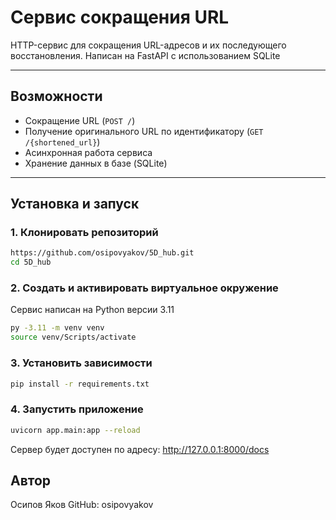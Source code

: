 # Сервис сокращения URL

HTTP-сервис для сокращения URL-адресов и их последующего восстановления. Написан на FastAPI с использованием SQLite

---

## Возможности

- Сокращение URL (`POST /`)
- Получение оригинального URL по идентификатору (`GET /{shortened_url}`)
- Асинхронная работа сервиса
- Хранение данных в базе (SQLite)

---

## Установка и запуск

### 1. Клонировать репозиторий

```bash
https://github.com/osipovyakov/5D_hub.git
cd 5D_hub
```

### 2. Создать и активировать виртуальное окружение
Сервис написан на Python версии 3.11
```bash
py -3.11 -m venv venv
source venv/Scripts/activate
```

### 3. Установить зависимости
```bash
pip install -r requirements.txt
```

### 4. Запустить приложение
```bash
uvicorn app.main:app --reload
```

Сервер будет доступен по адресу:
http://127.0.0.1:8000/docs

## Автор
Осипов Яков
GitHub: osipovyakov
